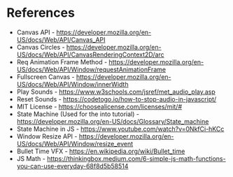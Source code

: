 # References

-   Canvas API - https://developer.mozilla.org/en-US/docs/Web/API/Canvas_API
-   Canvas Circles - https://developer.mozilla.org/en-US/docs/Web/API/CanvasRenderingContext2D/arc
-   Req Animation Frame Method - https://developer.mozilla.org/en-US/docs/Web/API/Window/requestAnimationFrame
-   Fullscreen Canvas - https://developer.mozilla.org/en-US/docs/Web/API/Window/innerWidth
-   Play Sounds - https://www.w3schools.com/jsref/met_audio_play.asp
-   Reset Sounds - https://codetogo.io/how-to-stop-audio-in-javascript/
-   MIT License - https://choosealicense.com/licenses/mit/#
-   State Machine (Used for the into tutorial) - https://developer.mozilla.org/en-US/docs/Glossary/State_machine
-   State Machine in JS - https://www.youtube.com/watch?v=0NkfCi-hKCc
-   Window Resize API - https://developer.mozilla.org/en-US/docs/Web/API/Window/resize_event
-   Bullet Time VFX - https://en.wikipedia.org/wiki/Bullet_time
-   JS Math - https://thinkingbox.medium.com/6-simple-js-math-functions-you-can-use-everyday-68f8d5b58514
